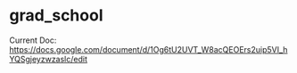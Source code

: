 # grad_school
Current Doc: https://docs.google.com/document/d/1Og6tU2UVT_W8acQEOErs2uip5VI_hYQSgjeyzwzaslc/edit
